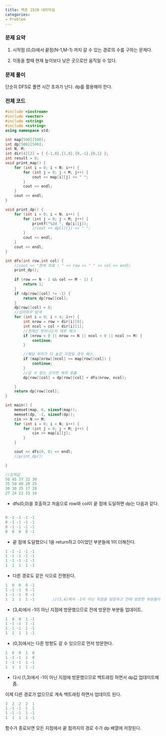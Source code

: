 ```yaml
---
title: 백준 1520 내리막길
categories:
- Problem
---
```



### 문제 요약

1. 시작점 (0,0)에서 끝점(N-1,M-1) 까지 갈 수 있는 경로의 수를 구하는 문제다.

2. 이동을 할때 현재 높이보다 낮은 곳으로만 움직일 수 있다.

### 문제 풀이

단순히 DFS로 풀면 시간 초과가 난다. dp를 활용해야 한다.

### 전체 코드

```cpp
#include <iostream>
#include <vector>
#include <string>
#include <cstring>
using namespace std;

int map[500][500];
int dp[500][500];
int N, M;
int dir[4][2] = { {-1,0},{1,0},{0,-1},{0,1} };
int result = 0;
void print_map() {
	for (int i = 0; i < N; i++) {
		for (int j = 0; j < M; j++) {
			cout << map[i][j] << " ";
		}
		cout << endl;
	}
	cout << endl;
}

void print_dp() {
	for (int i = 0; i < N; i++) {
		for (int j = 0; j < M; j++) {
			printf("%2d ", dp[i][j]);
			//cout << dp[i][j] << " ";
		}
		cout << endl;
	}
	cout << endl;
}

int dfs(int row,int col) {
	//cout << "현재 좌표 : " << row << " " << col << endl;
	print_dp();
	
	if (row == N - 1 && col == M - 1) {
		return 1;
	}
	if (dp[row][col] != -1) {
		return dp[row][col];
	}
	dp[row][col] = 0;
	//상하좌우 탐색
	for (int i = 0; i < 4; i++) {
		int nrow = row + dir[i][0];
		int ncol = col + dir[i][1];
		//경계선 벗어나는지 여부 체크
		if (nrow < 0 || nrow >= N || ncol < 0 || ncol >= M) {
			continue;
		}

		//해당 위치가 더 높은 지점일 경우 패스
		if (map[nrow][ncol] >= map[row][col]) {
			continue;
		}
		//갈 수 있는 곳이면 재귀 호출
		dp[row][col] = dp[row][col] + dfs(nrow, ncol);

	}
	return dp[row][col];
}

int main() {
	memset(map, 0, sizeof(map));
	memset(dp, -1, sizeof(dp));
	cin >> N >> M;
	for (int i = 0; i < N; i++) {
		for (int j = 0; j < M; j++) {
			cin >> map[i][j];
		}
	}

	cout << dfs(0, 0) << endl;
	//print_dp();

}
```

```cpp
//입력값
50 45 37 32 30
35 50 40 20 25
30 30 25 17 28
27 24 22 15 10
```

- dfs(0,0)을 호출하고 처음으로 row와 col이 끝 점에 도달하면 dp는 다음과 같다.

```cpp

0 -1 -1 -1 -1
0 -1 -1 -1 -1
0 -1 -1 -1 -1
0  0  0  0 -1

```

- 끝 점에 도달했으니 1을 return하고 0이었던 부분들에 1이 더해진다.

```cpp
1 -1 -1 -1 -1
1 -1 -1 -1 -1
1 -1 -1 -1 -1
1  1  1  1 -1
```

- 다른 경로도 같은 식으로 진행된다.

```cpp
1  0  0  0 -1
1 -1 -1  0 -1
1 -1 -1  0 -1
1  1  1  1 -1        //(3,4)에서 -1이 아닌 지점을 방문하고 전에 방문한 부분들이 업데이트 된다.
```

- (3,4)에서 -1이 아닌 지점에 방문했으므로 전에 방문한 부분들 업데이트.

```cpp
1  0  0  1 -1
1 -1 -1  1 -1
1 -1 -1  1 -1
1  1  1  1 -1
```

- (0,3)에서는 다른 방향도 갈 수 있으므로 먼저 방문한다.

```cpp
1  0  0  1  0
1 -1 -1  1  0
1 -1 -1  1 -1
1  1  1  1 -1
```

- 다시 (1,3)에서 -1이 아닌 지점에 방문했으므로 백트래킹 하면서 dp값 업데이트해줌.

이제 다른 경로가 없으므로 계속 백트래킹 하면서 업데이트 된다.

```cpp
3  2  2  2  1
1 -1 -1  1  1
1 -1 -1  1 -1
1  1  1  1 -1
```

함수가 종료되면 모든 지점에서 끝 점까지의 경로 수가 dp 배열에 저장된다.
